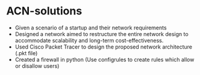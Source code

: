 # ACN-solutions

- Given a scenario of a startup and their network requirements 
- Designed a network aimed to restructure the entire network design to accommodate scalability and
long-term cost-effectiveness.
- Used Cisco Packet Tracer to design the proposed network architecture (.pkt file)
- Created a firewall in python (Use configrules to create rules which allow or disallow users)
